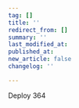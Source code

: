 ```yaml
---
tag: []
title: ''
redirect_from: []
summary: ''
last_modified_at: 
published_at: 
new_article: false
changelog: ''

---
```

Deploy 364
